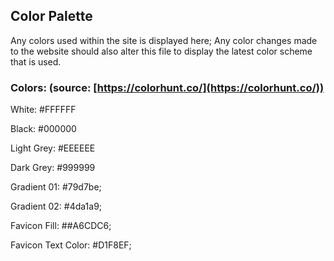 ## Color Palette

Any colors used within the site is displayed here;
Any color changes made to the website should also alter this file to display the latest color scheme that is used.

### Colors: (source: [https://colorhunt.co/](https://colorhunt.co/))

White: #FFFFFF

Black: #000000

Light Grey: #EEEEEE

Dark Grey: #999999

Gradient 01: #79d7be;

Gradient 02: #4da1a9;

Favicon Fill: ##A6CDC6;

Favicon Text Color: #D1F8EF;
